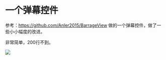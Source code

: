 # 一个弹幕控件

参考：https://github.com/Anler2015/BarrageView 做的一个弹幕控件，做了一些小小幅度的改进。

非常简单，200行不到。

![](https://upload-images.jianshu.io/upload_images/7177220-6ffa62e723ea1a90.gif?imageMogr2/auto-orient/strip)

